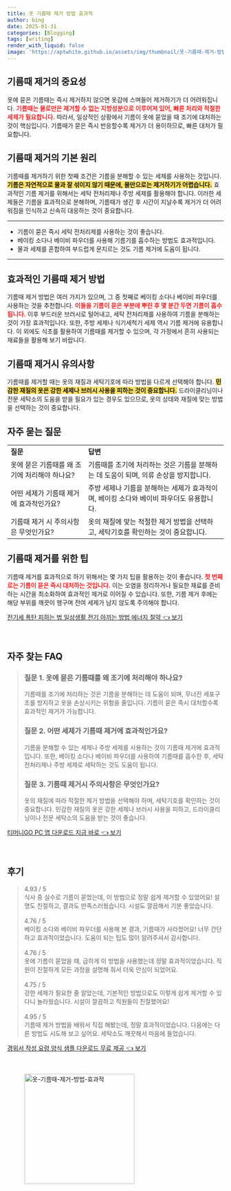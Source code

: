```yaml
---
title: 옷 기름때 제거 방법 효과적
author: bing
date: 2025-01-31
categories: [Blogging]
tags: [writing]
render_with_liquid: false
image: 'https://aptwhite.github.io/assets/img/thumbnail/옷-기름때-제거-방법-효과적.webp'
---
```



<h2 id='기름때 제거의 중요성'>기름때 제거의 중요성</h2>

<p>옷에 묻은 기름때는 즉시 제거하지 않으면 옷감에 스며들어 제거하기가 더 어려워집니다. <b><span style="color: #ee2323;">기름때는 물로만은 제거할 수 없는 지방성분으로 이루어져 있어, 빠른 처리와 적절한 세제가 필요합니다.</span></b> 따라서, 일상적인 상황에서 기름이 옷에 묻었을 때 조기에 대처하는 것이 핵심입니다. 기름때가 묻은 즉시 반응할수록 제거가 더 용이하므로, 빠른 대처가 필요합니다.</p>

<h2 id='기름때 제거의 기본 원리'>기름때 제거의 기본 원리</h2>

<p>기름때를 제거하기 위한 첫째 조건은 기름을 분해할 수 있는 세제를 사용하는 것입니다. <b><span style="background-color: #ffe066;">기름은 자연적으로 물과 잘 섞이지 않기 때문에, 물만으로는 제거하기가 어렵습니다.</span></b> 효과적인 기름 제거를 위해서는 세탁 전처리제나 주방 세제를 활용해야 합니다. 이러한 세제들은 기름을 효과적으로 분해하며, 기름때가 생긴 후 시간이 지날수록 제거가 더 어려워짐을 인식하고 신속히 대응하는 것이 중요합니다.</p>

<hr />

<ul>
    <li>기름이 묻은 즉시 세탁 전처리제를 사용하는 것이 좋습니다.</li>
    <li>베이킹 소다나 베이비 파우더를 사용해 기름기를 흡수하는 방법도 효과적입니다.</li>
    <li>물과 세제를 혼합하여 부드럽게 문지르는 것도 기름 제거에 도움이 됩니다.</li>
</ul>

<hr />

<h2 id='효과적인 기름때 제거 방법'>효과적인 기름때 제거 방법</h2>

<p>기름때 제거 방법은 여러 가지가 있으며, 그 중 첫째로 베이킹 소다나 베이비 파우더를 사용하는 것을 추천합니다. <b><span style="color: #ee2323;">이들을 기름이 묻은 부분에 뿌린 후 몇 분간 두면 기름이 흡수됩니다.</span></b> 이후 부드러운 브러시로 털어내고, 세탁 전처리제를 사용하여 기름을 분해하는 것이 가장 효과적입니다. 또한, 주방 세제나 식기세척기 세제 역시 기름 제거에 유용합니다. 이 외에도 식초를 활용하여 기름때를 제거할 수 있으며, 각 가정에서 흔히 사용되는 재료들을 활용해 보기 바랍니다.</p>

<h2 id='기름때 제거시 유의사항'>기름때 제거시 유의사항</h2>

<p>기름때를 제거할 때는 옷의 재질과 세탁기호에 따라 방법을 다르게 선택해야 합니다. <b><span style="background-color: #ffe066;">민감한 재질의 옷은 강한 세제나 브러시 사용을 피하는 것이 중요합니다.</span></b> 드라이클리닝이나 전문 세탁소의 도움을 받을 필요가 있는 경우도 있으므로, 옷의 상태와 재질에 맞는 방법을 선택하는 것이 중요합니다.</p>

<h2 id='자주 묻는 질문'>자주 묻는 질문</h2>

<table>
    <tr>
        <td><b>질문</b></td>
        <td><b>답변</b></td>
    </tr>
    <tr>
        <td>옷에 묻은 기름때를 왜 조기에 처리해야 하나요?</td>
        <td>기름때를 조기에 처리하는 것은 기름을 분해하는 데 도움이 되며, 의류 손상을 방지합니다.</td>
    </tr>
    <tr>
        <td>어떤 세제가 기름때 제거에 효과적인가요?</td>
        <td>주방 세제나 기름을 분해하는 세제가 효과적이며, 베이킹 소다와 베이비 파우더도 유용합니다.</td>
    </tr>
    <tr>
        <td>기름때 제거 시 주의사항은 무엇인가요?</td>
        <td>옷의 재질에 맞는 적절한 제거 방법을 선택하고, 세탁기호를 확인하는 것이 중요합니다.</td>
    </tr>
</table>

<h2 id='기름때 제거를 위한 팁'>기름때 제거를 위한 팁</h2>

<p>기름때 제거를 효과적으로 하기 위해서는 몇 가지 팁을 활용하는 것이 좋습니다. <b><span style="color: #ee2323;">첫 번째로는 기름이 묻은 즉시 대처하는 것입니다.</span></b> 이는 오염을 정리하거나 필요한 재료를 준비하는 시간을 최소화하여 효과적인 제거로 이어질 수 있습니다. 또한, 기름 제거 후에는 해당 부위를 깨끗이 헹구며 잔여 세제가 남지 않도록 주의해야 합니다.</p>


<p><a class="click-button" title="전기세 폭탄 피하는 법 일상생활 전기 아끼는 방법 에너지 절약" href="https://aptwhite.github.io/posts/%EC%A0%84%EA%B8%B0%EC%84%B8-%ED%8F%AD%ED%83%84-%ED%94%BC%ED%95%98%EB%8A%94-%EB%B2%95-%EC%9D%BC%EC%83%81%EC%83%9D%ED%99%9C-%EC%A0%84%EA%B8%B0-%EC%95%84%EB%81%BC%EB%8A%94-%EB%B0%A9%EB%B2%95-%EC%97%90%EB%84%88%EC%A7%80-%EC%A0%88%EC%95%BD/" rel="dofollow">전기세 폭탄 피하는 법 일상생활 전기 아끼는 방법 에너지 절약 👈 보기</a></p><br>
<h2 id='자주_찾는_FAQ'>자주 찾는 FAQ</h2>
<div itemscope="" itemtype="https://schema.org/FAQPage"> 
<blockquote> 
<div itemscope="" itemprop="mainEntity" itemtype="https://schema.org/Question"> 
<h3 itemprop="name">질문 1. 옷에 묻은 기름때를 왜 조기에 처리해야 하나요?</h3> 
<div itemscope="" itemprop="acceptedAnswer" itemtype="https://schema.org/Answer"> 
<span itemprop="text"> 
<p>기름때를 조기에 처리하는 것은 기름을 분해하는 데 도움이 되며, 무너진 세포구조를 방지하고 옷을 손상시키는 위험을 줄입니다. 기름이 묻은 즉시 대처할수록 효과적인 제거가 가능합니다.</p> 
</span> 
</div> 
</div> 

<div itemscope="" itemprop="mainEntity" itemtype="https://schema.org/Question"> 
<h3 itemprop="name">질문 2. 어떤 세제가 기름때 제거에 효과적인가요?</h3> 
<div itemscope="" itemprop="acceptedAnswer" itemtype="https://schema.org/Answer"> 
<span itemprop="text"> 
<p>기름을 분해할 수 있는 세제나 주방 세제를 사용하는 것이 기름때 제거에 효과적입니다. 또한, 베이킹 소다나 베이비 파우더를 사용하여 기름때를 흡수한 후, 세탁 전처리제나 주방 세제로 세탁하는 것도 도움이 됩니다.</p> 
</span> 
</div> 
</div> 

<div itemscope="" itemprop="mainEntity" itemtype="https://schema.org/Question"> 
<h3 itemprop="name">질문 3. 기름때 제거시 주의사항은 무엇인가요?</h3> 
<div itemscope="" itemprop="acceptedAnswer" itemtype="https://schema.org/Answer"> 
<span itemprop="text"> 
<p>옷의 재질에 따라 적절한 제거 방법을 선택해야 하며, 세탁기호를 확인하는 것이 중요합니다. 민감한 재질의 옷은 강한 세제나 브러시 사용을 피하고, 드라이클리닝이나 전문 세탁소의 도움을 받는 것이 좋습니다.</p> 
</span> 
</div> 
</div> 
</blockquote> 
</div>
<p><a class="click-button" title="티머니GO PC 앱 다운로드 지금 바로" href="https://aptwhite.github.io/posts/%ED%8B%B0%EB%A8%B8%EB%8B%88GO-PC-%EC%95%B1-%EB%8B%A4%EC%9A%B4%EB%A1%9C%EB%93%9C-%EC%A7%80%EA%B8%88-%EB%B0%94%EB%A1%9C/" rel="dofollow">티머니GO PC 앱 다운로드 지금 바로 👈 보기</a></p><br>
<h2 id='후기'>후기</h2>
<div itemscope itemtype="https://schema.org/Product">
  <blockquote>
  <div itemprop="review" itemscope itemtype="https://schema.org/Review">
      <div itemprop="reviewRating" itemscope itemtype="https://schema.org/Rating"> <span itemprop="ratingValue">4.93</span> / <span itemprop="bestRating">5</span> </div>
      <span itemprop="reviewBody">식사 중 실수로 기름이 묻었는데, 이 방법으로 정말 쉽게 제거할 수 있었어요! 설명도 친절하고, 결과도 만족스러웠습니다. 시설도 깔끔해서 기분 좋았습니다.</span>
  </div>
  <br>
  <div itemprop="review" itemscope itemtype="https://schema.org/Review">
      <div itemprop="reviewRating" itemscope itemtype="https://schema.org/Rating"> <span itemprop="ratingValue">4.76</span> / <span itemprop="bestRating">5</span> </div>
      <span itemprop="reviewBody">베이킹 소다와 베이비 파우더를 사용해 본 결과, 기름때가 사라졌어요! 너무 간단하고 효과적이었습니다. 도움이 되는 팁도 많이 알려주셔서 감사합니다.</span>
  </div>
  <br>
  <div itemprop="review" itemscope itemtype="https://schema.org/Review">
      <div itemprop="reviewRating" itemscope itemtype="https://schema.org/Rating"> <span itemprop="ratingValue">4.76</span> / <span itemprop="bestRating">5</span> </div>
      <span itemprop="reviewBody">옷에 기름이 묻었을 때, 급하게 이 방법을 사용했는데 정말 효과적이었습니다. 직원이 친절하게 모든 과정을 설명해 줘서 더욱 안심이 되었어요.</span>
  </div>
  <br>
  <div itemprop="review" itemscope itemtype="https://schema.org/Review">
      <div itemprop="reviewRating" itemscope itemtype="https://schema.org/Rating"> <span itemprop="ratingValue">4.75</span> / <span itemprop="bestRating">5</span> </div>
      <span itemprop="reviewBody">강한 세제가 필요한 줄 알았는데, 기본적인 방법으로도 이렇게 쉽게 제거할 수 있다니 놀라웠습니다. 시설이 깔끔하고 직원들이 친절했어요!</span>
  </div>
  <br>
  <div itemprop="review" itemscope itemtype="https://schema.org/Review">
      <div itemprop="reviewRating" itemscope itemtype="https://schema.org/Rating"> <span itemprop="ratingValue">4.95</span> / <span itemprop="bestRating">5</span> </div>
      <span itemprop="reviewBody">기름때 제거 방법을 배워서 직접 해봤는데, 정말 효과적이었습니다. 다음에는 다른 방법도 시도해 보고 싶어요. 세탁소도 깨끗해서 마음에 들었습니다.</span>
  </div>
  </blockquote>
</div>
<p><a class="click-button" title="경위서 작성 요령 양식 샘플 다운로드 무료 제공" href="https://aptwhite.github.io/posts/%EA%B2%BD%EC%9C%84%EC%84%9C-%EC%9E%91%EC%84%B1-%EC%9A%94%EB%A0%B9-%EC%96%91%EC%8B%9D-%EC%83%98%ED%94%8C-%EB%8B%A4%EC%9A%B4%EB%A1%9C%EB%93%9C-%EB%AC%B4%EB%A3%8C-%EC%A0%9C%EA%B3%B5/" rel="dofollow">경위서 작성 요령 양식 샘플 다운로드 무료 제공 👈 보기</a></p><br>
<figure class="image"><img src="https://aptwhite.github.io/assets/img/thumbnail/옷-기름때-제거-방법-효과적.webp" alt="옷-기름때-제거-방법-효과적" width="256" height="256"></figure>